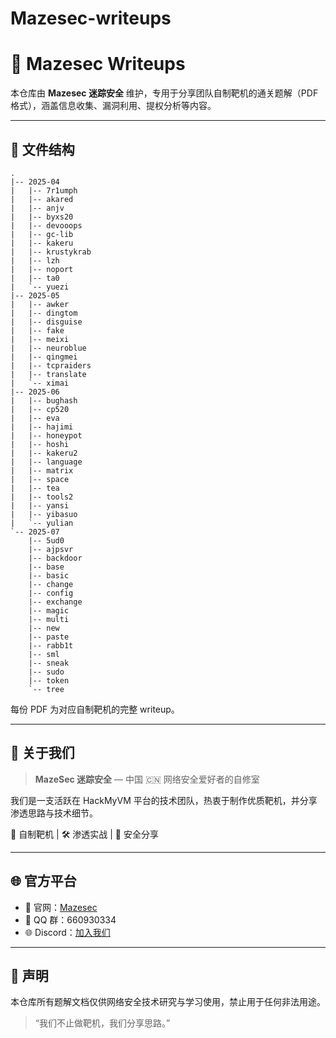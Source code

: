 # Mazesec-writeups
# 🧩 Mazesec Writeups

本仓库由 **Mazesec 迷踪安全** 维护，专用于分享团队自制靶机的通关题解（PDF 格式），涵盖信息收集、漏洞利用、提权分析等内容。

---

## 📁 文件结构

```
.
|-- 2025-04
|   |-- 7r1umph
|   |-- akared
|   |-- anjv
|   |-- byxs20
|   |-- devooops
|   |-- gc-lib
|   |-- kakeru
|   |-- krustykrab
|   |-- lzh
|   |-- noport
|   |-- ta0
|   `-- yuezi
|-- 2025-05
|   |-- awker
|   |-- dingtom
|   |-- disguise
|   |-- fake
|   |-- meixi
|   |-- neuroblue
|   |-- qingmei
|   |-- tcpraiders
|   |-- translate
|   `-- ximai
|-- 2025-06
|   |-- bughash
|   |-- cp520
|   |-- eva
|   |-- hajimi
|   |-- honeypot
|   |-- hoshi
|   |-- kakeru2
|   |-- language
|   |-- matrix
|   |-- space
|   |-- tea
|   |-- tools2
|   |-- yansi
|   |-- yibasuo
|   `-- yulian
`-- 2025-07
    |-- 5ud0
    |-- ajpsvr
    |-- backdoor
    |-- base
    |-- basic
    |-- change
    |-- config
    |-- exchange
    |-- magic
    |-- multi
    |-- new
    |-- paste
    |-- rabb1t
    |-- sml
    |-- sneak
    |-- sudo
    |-- token
    `-- tree
```

每份 PDF 为对应自制靶机的完整 writeup。

---

## 🧠 关于我们

> **MazeSec 迷踪安全** — 中国 🇨🇳 网络安全爱好者的自修室

我们是一支活跃在 HackMyVM 平台的技术团队，热衷于制作优质靶机，并分享渗透思路与技术细节。

🧩 自制靶机 | 🛠️ 渗透实战 | 🎯 安全分享

---

## 🌐 官方平台

- 🔗 官网：[Mazesec](https://maze-sec.com/)
- 💬 QQ 群：660930334
- 🌐 Discord：[加入我们](https://discord.com/invite/ggp34bQxba)

---

## 🧾 声明

本仓库所有题解文档仅供网络安全技术研究与学习使用，禁止用于任何非法用途。

> “我们不止做靶机，我们分享思路。”
